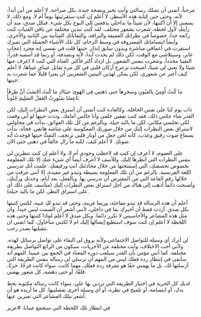 مرحباً،
أتمنى أن تصلك رسالتي وأنتِ بخير وبصحة جيدة. 
بكل صراحة، لا أعلم من أين أبدأ، لأنه، وحتى حين كتابة هذه الأسطر، لا أعلم إن كنتِ ستقرئينها يوماً أم لا. ومع ذلك، لا يسعني إلا أن أكتبها، لأن شيئاً ما بداخلي يدفعني إلى البوح بكل شيء. فبكل صدق، منذ أن رأيتكِ لأول لحظة، شعرت بشعور مختلف. لقد كنتِ تبدين مختلفة عن باقي الفتيات كنت رائعة جدا، خصوصاً في نظراتكِ العميقة والبراقة، والتفاتاتكِ المتأنية بين الثانية والأخرى، وأيضاً ابتساماتكِ المسروقة في وسط الزحام. كل تلك الأشياء الجميلة التي تميزكِ استقرت في أعماقي مباشرة وبدون سابق إنذار.
حينها قلت في نفسي إنه مجرد إعجاب عابر، وسيتلاشى مع الوقت، لكن ذلك لم يحدث أبدا، لأنه وبصدفة، أو ربما قد أسميه قدراً، التقينا مجدداً، وشعرت بنفس الشعور، بل ازداد أكثر فأكثر. الفتاة التي كنت لا اعرف عنها شيئا ولا تعني لي شيئا، أصبحت تزعزع أركان قلبي في كل مرة تقابل عيناي عيناها، لا أعلم كيف أعبر عن شعوري، لكن يمكن لهذين البيتين الشعريين أن يعبرا قليلاً عما شعرت به حينها:

ما كُنتُ أُؤمِنُ بِالعيُونِ وسحرِهاَ
حتى دَهتنِي فِي الهَوىَ عينَاكِ
ما كُنتُ أحْسَبُ أنَّ طرفَاً نَاعِسًا
سَيُورِثُ العَقلَ السَلِيمَ جُنُوناً.

ذات يوم كنا على نفس الحافلة، وكالعادة كنت أتمنى أن أسترق بعض النظرات إليكِ، لكن القدر شاء عكس ذلك، فقد كنتِ تقفين خلفي وأنا جالس أمامك. وددت حينها لو أني وقفت لكي تجلسي مكاني، لكن ما باليد حيلة. وبالرغم من كل تلك العوائق، بدأت في محاولتي لاستراق بعض النظرات إليكِ من خلال صورتكِ المعكوسة على شاشة هاتفي. فجأة، بدأت بسماع صوت رقيق وعذب، كأنه لحن جعل من أوتار قلبي ترتجف. التفتُّ حينها فوجدتُ أنه صوتكِ. لا أعلم كيف، لكنه ما زال عالقاً في ذهني حتى الآن.

على العموم، لا أعرف إن كنتِ قد لاحظتِ وجودي أم لا، ولا أعلم إن كنتِ تنظرين لي بنفس النظرات التي أنظرها إليكِ. وللأسف لا أعرف أيضاً أي شيء عنكِ إلا تلك المعلومة بخصوص تخصصكِ، التي إستنتجتها من خلال محادثتكِ أنتِ ورفيقتكِ. علمت أنكِ تدرسين اللغة الفرنسية. بالرغم من أن تلك المعلومة بسيطة وتبدو غير مفيدة، إلا أنني عرفت من خلالها رقم القاعة التي من المفترض أن تدرسي بها. وبالفعل، بعد أيام، وجدتكِ ورأيتكِ، وأصبحت دائماً أذهب إلى هناك من أجل استراق بعض النظرات إليكِ (متأسف على ذلك أي على استراق النظر، لكن ما باليد حيلة).

أعلم أن هذه الرسالة قد تبدو مفاجئة، وربما غريبة، وحتى قد تبدو لكِ غبية، لكنني كتبتها بكل صدق. أردت فقط أن أخبركِ بما في داخلي، لأنني أشعر أن الصمت ليس جيداً. وان متل هذه المشاعر والأحاسيس لا تكرر دائما. وبكل صدق لا أعلم لماذا كتبتها وحتى هذه اللحظة لا أعلم إن كنت سوف استطيع إيصالها إليك ام لا لكنني سأحاول. 
كما اتمنى ان تتقبليها بصدر رحب.

لن أترك أي وسيلة للتواصل الاجتماعي،ولأنه يروق لي البقاء على تواصل برسائل كهذه. ولأني أحب الاختلاف، وأنت مختلفة عن الأخريات، سيكون من الرائع التواصل بطريقة مختلفة. كما أنني مؤمن بأن القدر سيلعب دوره المعتاد في الجمع بين عينينا. المهم أنه سأبقى في إنتظار ردة فعلك ليس من المهم أن ترسلي لي رسالة بنفس الطريقة التي أرسلتها لك، بل ما يهمني حقًا هو معرفة ردة فعلكِ، مهما كانت. سواء كانت فرحًا، حزنًا، قلقًا، أو حتى دهشة، كل شعور يهمني.

لديكِ كل الحرية في اختيار الطريقة التي تردين بها علي، سواء كانت رسالة مكتوبة بخط يدكِ، أو ابتسامة، أو تلميح في نظرة، أو أي وسيلة أخرى تفضلينها. كل ما أريده هو أن أشعر بتلك المشاعر التي تعبرين عنها.

في انتظار تلك اللحظة التي ستجمع عينانا. 
#عزيز
